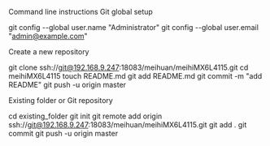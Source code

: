  Command line instructions
Git global setup

git config --global user.name "Administrator"
git config --global user.email "admin@example.com"

Create a new repository

git clone ssh://git@192.168.9.247:18083/meihuan/meihiMX6L4115.git
cd meihiMX6L4115
touch README.md
git add README.md
git commit -m "add README"
git push -u origin master

Existing folder or Git repository

cd existing_folder
git init
git remote add origin ssh://git@192.168.9.247:18083/meihuan/meihiMX6L4115.git
git add .
git commit
git push -u origin master

